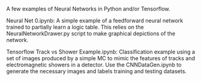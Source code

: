 
A few examples of Neural Networks in Python and/or Tensorflow.

Neural Net 0.ipynb:
A simple example of a feedforward neural network trained to partially learn a logic table. This relies on the NeuralNetworkDrawer.py script to make graphical depictions of the network.

Tensorflow Track vs Shower Example.ipynb:
Classification example using a set of images produced by a simple MC to mimic the features of tracks and electromagnetic showers in a detector. Use the CNNDataGen.ipynb to generate the necessary images and labels training and testing datasets. 

